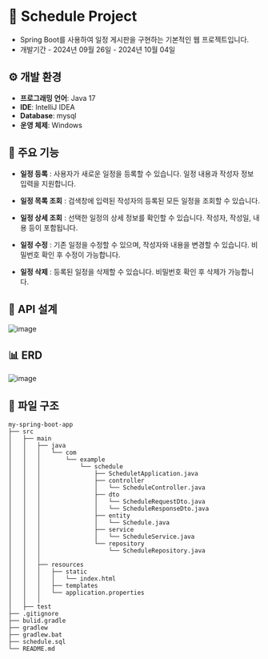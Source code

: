 # 📅 Schedule Project
- Spring Boot를 사용하여 일정 게시판을 구현하는 기본적인 웹 프로젝트입니다.
- 개발기간 - 2024년 09월 26일 - 2024년 10월 04일

## ⚙️ 개발 환경
- **프로그래밍 언어**: Java 17
- **IDE**: IntelliJ IDEA
- **Database**: mysql 
- **운영 체제**: Windows

## 📌 주요 기능
- **일정 등록**
: 사용자가 새로운 일정을 등록할 수 있습니다. 일정 내용과 작성자 정보 입력을 지원합니다.

- **일정 목록 조회**
: 검색창에 입력된 작성자의 등록된 모든 일정을 조회할 수 있습니다.

- **일정 상세 조회**
: 선택한 일정의 상세 정보를 확인할 수 있습니다. 작성자, 작성일, 내용 등이 포함됩니다.

- **일정 수정**
: 기존 일정을 수정할 수 있으며, 작성자와 내용을 변경할 수 있습니다. 비밀번호 확인 후 수정이 가능합니다.

- **일정 삭제**
: 등록된 일정을 삭제할 수 있습니다. 비밀번호 확인 후 삭제가 가능합니다.

## 🔗 API 설계
![image](https://github.com/user-attachments/assets/461f9e8f-2d65-4fd2-91d9-9f4657923456)




## 📊  ERD
![image](https://github.com/user-attachments/assets/056df7ae-a9d7-48da-8549-e89575b55fd8)





## 📁 파일 구조
```
my-spring-boot-app
├── src
│   ├── main
│   │   ├── java
│   │   │   └── com
│   │   │       └── example
│   │   │           └── schedule
│   │   │               ├── ScheduletApplication.java
│   │   │               ├── controller
│   │   │               │   └── ScheduleController.java
│   │   │               ├── dto
│   │   │               │   └── ScheduleRequestDto.java
│   │   │               │   └── ScheduleResponseDto.java
│   │   │               ├── entity
│   │   │               │   └── Schedule.java
│   │   │               ├── service
│   │   │               │   └── ScheduleService.java
│   │   │               └── repository
│   │   │                   └── ScheduleRepository.java
│   │   │               
│   │   ├── resources
│   │   │   ├── static
│   │   │   │   └── index.html
│   │   │   ├── templates
│   │   │   └── application.properties
│   │   │    
│   ├── test
├── .gitignore
├── bulid.gradle
├── gradlew
├── gradlew.bat
├── schedule.sql
└── README.md
